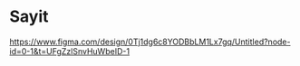 # Sayit

https://www.figma.com/design/0Tj1dg6c8YODBbLM1Lx7gq/Untitled?node-id=0-1&t=UFgZzlSnvHuWbeID-1
